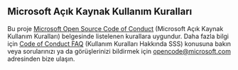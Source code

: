 ## <a name="microsoft-open-source-code-of-conduct"></a>Microsoft Açık Kaynak Kullanım Kuralları
Bu proje [Microsoft Open Source Code of Conduct](https://opensource.microsoft.com/codeofconduct/) (Microsoft Açık Kaynak Kullanım Kuralları) belgesinde listelenen kurallara uygundur.
Daha fazla bilgi için [Code of Conduct FAQ](https://opensource.microsoft.com/codeofconduct/faq/) (Kullanım Kuralları Hakkında SSS) konusuna bakın veya sorularınızı ya da görüşlerinizi bildirmek için [opencode@microsoft.com](mailto:opencode@microsoft.com) adresinden bize ulaşın.